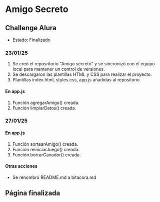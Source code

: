 <h1>Amigo Secreto</h1>

<h2>Challenge Alura</h2>

- Estado: Finalizado

<h3>23/01/25</h3>

<ol>
    <li>Se creó el reposritorio "Amigo secreto" y se sincronizó con el equipo local para mantener un control de versiones.</li>
    <li>Se descargaron las plantillas HTML y CSS para realizar el proyecto.</li>
    <li>Plantillas index.html, styles.css, app.js añadidas al repositorio</li>
</ol>

 <h4>En app.js </h4>
<ol>
    <li>Función agregarAmigo() creada.</li>
    <li>Función limpiarDatos() creada.</li>
</ol>

<h3>27/01/25</h3>
<h4>En app.js</h4>
<ol>
    <li>Función sortearAmigo() creada.</li>
    <li>Función reiniciarJuego() creada.</li>
    <li>Función borrarGanador() creada.</li>
</ol>
<h4>Otras acciones</h4>
<ul>
    <li>Se renombró README.md a bitacora.md</li>
</ul>
<h2>Página finalizada</h2>
